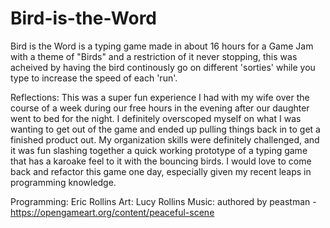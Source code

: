 # Bird-is-the-Word
 
Bird is the Word is a typing game made in about 16 hours for a Game Jam with a theme of "Birds" and a restriction of it never stopping, this was acheived by having the bird continously go on different 'sorties' while you type to increase the speed of each 'run'.


Reflections: This was a super fun experience I had with my wife over the course of a week during our free hours in the evening after our daughter went to bed for the night. I definitely overscoped myself on what I was wanting to get out of the game and ended up pulling things back in to get a finished product out. My organization skills were definitely challenged, and it was fun slashing together a quick working prototype of a typing game that has a karoake feel to it with the bouncing birds. I would love to come back and refactor this game one day, especially given my recent leaps in programming knowledge.

Programming: Eric Rollins
Art: Lucy Rollins
Music: authored by peastman - https://opengameart.org/content/peaceful-scene
